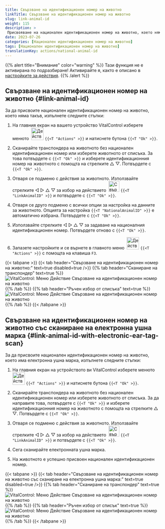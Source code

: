 ```yaml
---
title: Свързване на идентификационен номер на животно
linkTitle: Свързване на идентификационен номер на животно
slug: link-animal-id
weight: 115
description: >
 Присвояване на национален идентификационен номер на животно, което няма национален идентификационен номер
date: 2023-07-26
categories: [Национален идентификационен номер на животно]
tags: [Национален идентификационен номер на животно]
translationKey: actions/national-animal-id
---
```

{{% alert title="Внимание" color="warning" %}}
Тази функция не е активирана по подразбиране! Активирайте я, както е описано в [настройките за действия](../setting/).
{{% /alert %}}

## Свързване на идентификационен номер на животно {#link-animal-id}

За да присвоите национален идентификационен номер на животно, което няма такъв, изпълнете следните стъпки:

1. На главния екран на вашето устройство VitalControl изберете менюто &nbsp;<img src="/icons/actions.svg" width="40" align="bottom" alt="Действия" /> `{{<T "Actions" >}}` и натиснете бутона `{{<T "Ok" >}}`.

2. Сканирайте транспондера на животното без национален идентификационен номер или изберете животното от списъка. За това потвърдете с `{{<T "Ok" >}}` и изберете идентификационния номер на животното с помощта на стрелките △ ▽. Потвърдете с `{{<T "Ok" >}}`.

3. Отваря се подменю с действия за животното. Използвайте стрелките ◁ ▷ △ ▽ за избор на действието &nbsp;<img src="/icons/actions/link-nais-id.svg" width="35" align="bottom" alt="Свързване на идентификационен номер на животно" /> `{{<T "LinkAnimalID" >}}` и потвърдете с `{{<T "Ok" >}}`.

4. Отваря се друго подменю с всички опции за настройка на данните за животното. Опцията за настройка `{{<T "NationalAnimalID" >}}` е автоматично избрана. Потвърдете с `{{<T "Ok" >}}`.

5. Използвайте стрелките ◁ ▷ △ ▽ за задаване на националния идентификационен номер. Потвърдете отново с `{{<T "Ok" >}}`.

6. Запазете настройките и се върнете в главното меню &nbsp;<img src="/icons/actions.svg" width="40" align="bottom" alt="Действия" /> `{{<T "Actions" >}}` с помощта на клавиша `F3`.

{{< tabpane >}}
{{< tab header="Свързване на идентификационен номер на животно:" text=true disabled=true />}}
{{% tab header="Сканиране на транспондер" text=true %}}
![VitalControl: Меню Действие Свързване на идентификационен номер на животно](../images/linkanimalid-scan.png "Свързване на идентификационен номер на животно")
{{% /tab %}}
{{% tab header="Ръчен избор от списъка" text=true %}}
![VitalControl: Меню Действие Свързване на идентификационен номер на животно](../images/linkanimalid.png "Свързване на идентификационен номер на животно")
{{% /tab %}}
{{< /tabpane >}}

## Свързване на идентификационен номер на животно със сканиране на електронна ушна марка {#link-animal-id-with-electronic-ear-tag-scan}

За да присвоите национален идентификационен номер на животно, което има електронна ушна марка, изпълнете следните стъпки:

1. На главния екран на устройството ви VitalControl изберете менюто &nbsp;<img src="/icons/actions.svg" width="40" align="bottom" alt="Действия" /> `{{<T "Actions" >}}` и натиснете бутона `{{<T "Ok" >}}`.

2. Сканирайте транспондера на животното без национален идентификационен номер или изберете животното от списъка. За да направите това, потвърдете с `{{<T "Ok" >}}` и изберете идентификационния номер на животното с помощта на стрелките △ ▽. Потвърдете с `{{<T "Ok" >}}`.

3. Отваря се подменю с действия за животното. Използвайте стрелките ◁ ▷ △ ▽ за избор на действието &nbsp;<img src="/icons/actions/scan-nais-id.svg" width="35" align="bottom" alt="Свързване на идентификационен номер на животно" />  `{{<T "LinkAnimalID" >}}` и потвърдете с `{{<T "Ok" >}}`.

4. Сега сканирайте електронната ушна марка.

5. На животното е успешно присвоен национален идентификационен номер.

{{< tabpane >}}
{{< tab header="Свързване на идентификационен номер на животно със сканиране на електронна ушна марка:" text=true disabled=true />}}
{{% tab header="Сканиране на транспондер" text=true %}}
![VitalControl: Меню Действие Свързване на идентификационен номер на животно](../images/linkanimalidscan-scan.png "Свързване на идентификационен номер на животно")
{{% /tab %}}
{{% tab header="Ръчен избор от списък" text=true %}}
![VitalControl: Меню Действие Свързване на идентификационен номер на животно](../images/linkanimalidscan.png "Свързване на идентификационен номер на животно")
{{% /tab %}}
{{< /tabpane >}}
